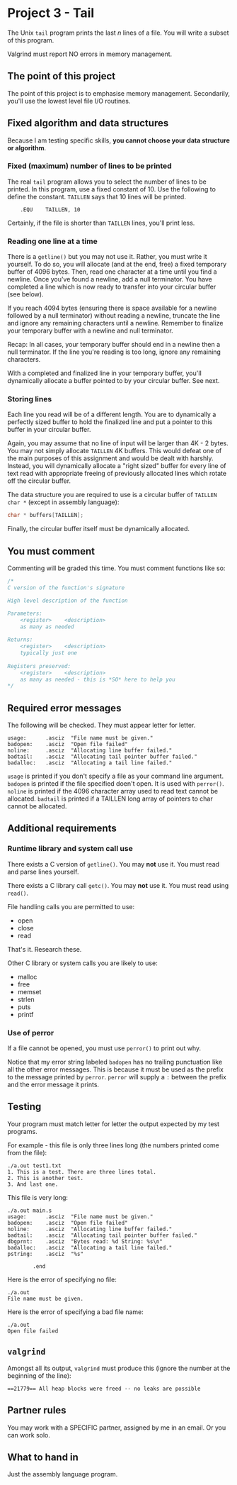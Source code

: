 # Project 3 - Tail

The Unix `tail` program prints the last *n* lines of a file. You will write a subset of this program.

Valgrind must report NO errors in memory management.

## The point of this project

The point of this project is to emphasise memory management. Secondarily, you'll use the lowest level file I/O routines.

## Fixed algorithm and data structures

Because I am testing specific skills, **you cannot choose your data structure or algorithm**.

### Fixed (maximum) number of lines to be printed

The real `tail` program allows you to select the number of lines to be printed. In this program, use a fixed constant of 10. Use the following to define the constant. `TAILLEN` says that 10 lines will be printed.

```text
	.EQU	TAILLEN, 10
```

Certainly, if the file is shorter than `TAILLEN` lines, you'll print less.

### Reading one line at a time

There is a `getline()` but you may not use it. Rather, you must write it yourself. To do so, you will allocate (and at the end, free) a fixed temporary buffer of 4096 bytes. Then, read one character at a time until you find a newline. Once you've found a newline, add a null terminator. You have completed a line which is now ready to transfer into your circular buffer (see below).

If you reach 4094 bytes (ensuring there is space available for a newline followed by a null terminator) without reading a newline, truncate the line and ignore any remaining characters until a newline. Remember to finalize your temporary buffer with a newline and null terminator.

Recap: In all cases, your temporary buffer should end in a newline then a null terminator. If the line you're reading is too long, ignore any remaining characters.

With a completed and finalized line in your temporary buffer, you'll dynamically allocate a buffer pointed to by your circular buffer. See next.

### Storing lines

Each line you read will be of a different length. You are to dynamically a perfectly sized buffer to hold the finalized line and put a pointer to this buffer in your circular buffer.

Again, you may assume that no line of input will be larger than 4K - 2 bytes. You may not simply allocate ```TAILLEN``` 4K buffers. This would defeat one of the main purposes of this assignment and would be dealt with harshly. Instead, you will dynamically allocate a "right sized" buffer for every line of text read with appropriate freeing of previously allocated lines which rotate off the circular buffer.

The data structure you are required to use is a circular buffer of `TAILLEN` `char *` (except in assembly language):

```c
char * buffers[TAILLEN];
```

Finally, the circular buffer itself must be dynamically allocated.

## You must comment

Commenting will be graded this time. You must comment functions like so:

```c++
/*
C version of the function's signature

High level description of the function

Parameters:
    <register>    <description>
    as many as needed
    
Returns:
    <register>    <description>
    typically just one
    
Registers preserved:
    <register>    <description>
    as many as needed - this is *SO* here to help you
*/
```

## Required error messages

The following will be checked. They must appear letter for letter.

```text
usage:		.asciz	"File name must be given."
badopen:	.asciz	"Open file failed"
noline:		.asciz	"Allocating line buffer failed."
badtail:	.asciz	"Allocating tail pointer buffer failed."
badalloc:	.asciz	"Allocating a tail line failed."
```

`usage` is printed if you don't specify a file as your command line argument.
`badopen` is printed if the file specified doen't open. It is used with ```perror()```.
`noline` is printed if the 4096 character array used to read text cannot be allocated.
`badtail` is printed if a TAILLEN long array of pointers to char cannot be allocated.

## Additional requirements

### Runtime library and system call use

There exists a C version of ```getline()```. You may **not** use it. You must read and parse lines yourself. 

There exists a C library call ```getc()```. You may **not** use it. You must read using ```read()```.

File handling calls you are permitted to use:

- open
- close
- read

That's it. Research these.

Other C library or system calls you are likely to use:

- malloc
- free
- memset
- strlen
- puts
- printf

### Use of perror

If a file cannot be opened, you must use ```perror()``` to print out why.

Notice that my error string labeled ```badopen``` has no trailing punctuation like all the other error messages. This is because it must be used as the prefix to the message printed by ```perror```. ```perror``` will supply a ```:``` between the prefix and the error message it prints.

## Testing

Your program must match letter for letter the output expected by my test programs.

For example - this file is only three lines long (the numbers printed come from the file):

```text
./a.out test1.txt 
1. This is a test. There are three lines total.
2. This is another test.
3. And last one.
```

This file is very long:

```text
./a.out main.s
usage:		.asciz	"File name must be given."
badopen:	.asciz	"Open file failed"
noline:		.asciz	"Allocating line buffer failed."
badtail:	.asciz	"Allocating tail pointer buffer failed."
dbgprnt:	.asciz	"Bytes read: %d String: %s\n"
badalloc:	.asciz	"Allocating a tail line failed."
pstring:	.asciz	"%s"

		.end
```

Here is the error of specifying no file:

```text
./a.out
File name must be given.
```

Here is the error of specifying a bad file name:

```text
./a.out
Open file failed
```

## `valgrind`

Amongst all its output, `valgrind` must produce this (ignore the number at the beginning of the line):

```
==21779== All heap blocks were freed -- no leaks are possible
```

## Partner rules

You may work with a SPECIFIC partner, assigned by me in an email. Or you can work solo.

## What to hand in

Just the assembly language program.

